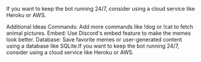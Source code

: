 If you want to keep the bot running 24/7, consider using a cloud service like Heroku or AWS.

Additional Ideas
Commands: Add more commands like !dog or !cat to fetch animal pictures.
Embed: Use Discord's embed feature to make the memes look better.
Database: Save favorite memes or user-generated content using a database like SQLite.If you want to keep the bot running 24/7, consider using a cloud service like Heroku or AWS.
